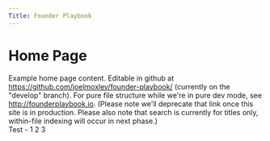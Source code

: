 ```yaml
---
Title: Founder Playbook
---
```


# Home Page

Example home page content.  Editable in github at https://github.com/joelmoxley/founder-playbook/ (currently on the "develop" branch).  For pure file structure while we're in pure dev mode, see http://founderplaybook.io.  (Please note we'll deprecate that link once this site is in production.  Please also note that search is currently for titles only, within-file indexing will occur in next phase.)  
Test - 1 2 3
